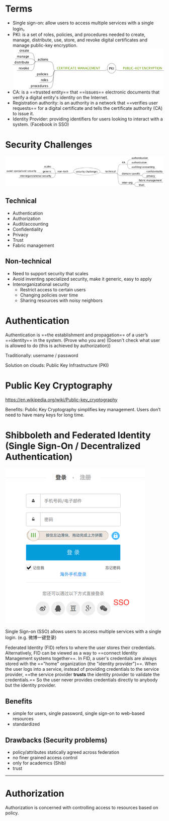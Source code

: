 # Terms

* Single sign-on: allow users to access multiple services with a single login。
* PKI: is a set of roles, policies, and procedures needed to create, manage, distribute, use, store, and revoke digital certificates and manage public-key encryption.   
	![](img/PKI.png)
* CA: is a ==trusted entity== that ==issues== electronic documents that verify a digital entity's identity on the Internet. 
* Registration authority: is an authority in a network that ==verifies user requests== for a digital certificate and tells the certificate authority (CA) to issue it. 
* Identity Provider: providing identifiers for users looking to interact with a system. (Facebook in SSO)

# Security Challenges

![](img/security_challenges.png)

## Technical

* Authentication
* Authorization
* Audit/accounting
* Confidentiality
* Privacy
* Trust
* Fabric management

## Non-technical

* Need to support security that scales
* Avoid inventing specialized security, make it generic, easy to apply
* Inter­organizational security
	* Restrict access to certain users
	* Changing policies over time
	* Sharing resources with noisy neighbors

# Authentication

Authentication is ==the establishment and propagation== of a user’s ==identity== in the system. (Prove who you are) (Doesn't check what user is allowed to do (this is achieved by authorization))

Traditionally: username / password

Solution on clouds: Public Key Infrastructure (PKI)

# Public Key Cryptography

https://en.wikipedia.org/wiki/Public-key_cryptography

Benefits: Public Key Cryptography simplifies key management. Users don’t need to have many keys for long time.

# Shibboleth and Federated Identity (Single Sign-On / Decentralized Authentication) 

![](img/sso.png)

Single Sign-on (SSO) allows users to access multiple services with a single login. (e.g. 微博一键登录)

Federated Identity (FID) refers to where the user stores their credentials. Alternatively, FID can be viewed as a way to ==connect Identity Management systems together==. In FID, a user's credentials are always stored with the =="home" organization (the "identity provider")==. When the user logs into a service, instead of providing credentials to the service provider, ==the service provider **trusts** the identity provider to validate the credentials.== So the user never provides credentials directly to anybody but the identity provider.

## Benefits

* simple for users, single password, single sign-on to web-based resources
* standardized

## Drawbacks (Security problems)

* policy/attributes statically agreed across federation
* no finer grained access control
* only for academics (Shib)
* trust

---

# Authorization

Authorization is concerned with controlling access to resources based on policy.